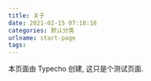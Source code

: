 ```yaml
---
title: 关于
date: 2021-02-15 07:18:18
categories: 默认分类
urlname: start-page
tags:
---
```

<!--markdown-->本页面由 Typecho 创建, 这只是个测试页面.